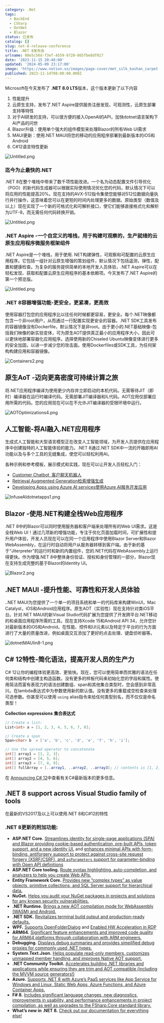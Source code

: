 ```yaml
---
category: .Net
tags:
  - BackEnd
  - CSharp
  - DotNet
  - Blazor
status: 已发布
catalog: []
slug: net-8-release-conference
title: .NET 8发布会
urlname: 80e5c56d-f3ef-4559-9720-865fbe8df017
date: '2023-11-15 20:48:00'
updated: '2024-05-09 23:17:00'
image: 'https://www.notion.so/images/page-cover/met_silk_kashan_carpet.jpg'
published: 2023-11-14T08:00:00.000Z
---
```


Microsoft在今天发布了 **.NET 8.0 LTS**版本，这个版本更新了以下内容

1. 性能提升
2. 云原生支持，发布了.NET Aspire提供服务注册发现，可观测性，云原生部署支持等特性
3. 对于AI研发的支持，可以很方便的接入OpenAI的API，加快dotnet语言架构下AI产品的问世
4. Blazor升级：使用单个强大的组件模型来处理Blazor的所有Web UI需求
5. MAUI更新：使用.NET MAUI将您的移动的应用程序部署到最新版本的iOS和Android
6. C#12语言特性更新

![Untitled.png](https://prod-files-secure.s3.us-west-2.amazonaws.com/5d24fe63-e567-4804-86f9-9fdc62e13082/10cda029-65af-4ea7-b30e-605b2d9e6c57/Untitled.png?X-Amz-Algorithm=AWS4-HMAC-SHA256&X-Amz-Content-Sha256=UNSIGNED-PAYLOAD&X-Amz-Credential=ASIAZI2LB4664AXFQVQP%2F20250311%2Fus-west-2%2Fs3%2Faws4_request&X-Amz-Date=20250311T213248Z&X-Amz-Expires=3600&X-Amz-Security-Token=IQoJb3JpZ2luX2VjEGUaCXVzLXdlc3QtMiJIMEYCIQC8PSJ9Ax8qxJec59NTvFfcijVHYb%2B09OJeycUHu%2FsHUAIhAKCTwxu35xap53aYkRQB9jI6cJGhSDnjMGVw%2FAKwwp0lKogECK7%2F%2F%2F%2F%2F%2F%2F%2F%2F%2FwEQABoMNjM3NDIzMTgzODA1IgzvcQYl04rZjHbb2Iwq3AOiU78wgYXsZ7Rfpad6lMyOv4Aqg8DCXvfjwtOiYoP7z5qCwJtn15vNZbaJlvhUeBkxsJXoD1BSzVQTTeEpaKCmwdB95hDKAsOTAEDvNayA6HUxjJ1j1BdOR60TfdIUpxrlitnpGM%2FUB4FnjIrb%2Fg3IrsnF8k1%2F%2Fg8O7dscKWATtvpUwsbnqGcm%2F10umI4ditfFihYpOT959m9TOIWTeTEdy7ZFmTDCURziml5DfPqwbkV1R%2B7HfeDxyXkUhqZkESJKLVYYDNzTyAOQMz%2FZp2r%2FDSlHSVeJIbfqYUesUsJ9p74TAry3eBj7Bzg72G2cSEvE5qFBXUqILqbcDDXPxhtqrIbqZPW9fTLD2dd8BiRaFN8%2BI97AK6hTjA30haaYAjw8BAA%2FpRXs8OkIiTgjS5MlVPWnlZ5wECky8jduGZ52QfjZdFnTqGdVeZnlSNp7TKIUb%2B9wKplQAJq6%2BiJoh8LrVBUn3NcHCPNZaXafXOErCVm8Lrx7ndxWXidRFIu%2B9xuvzdeYpXKEkLbt71xtF76FTMlvnCsmYlhIYkAHOzdVMVU%2BwfO1gU%2B8ZBGw8NoDw33FJDwUB7KGO6OagiijZ2HV5w3KVTPUnmTnWRMSgEu%2B5TsL4RFlahOnd%2F%2F6QjD%2B0MK%2BBjqkAeGU%2BYlo2VpEbWVVyjgEfL%2Ffszo6fHlth8%2B5auZzfZ6kmFKiWWgPE9X8qzpC5fBLZdN0ok9q7Y39C2zB63o1ANoleBlN297G%2B96TdeeZ6XmvAkFkUxFdd5sIYo7HqtAhpHUkfDXHGk0hhxvxZerWBCiyzHHRh%2BSwlCgEvCUfXZxcYpHx4rFqr1rSnRs0vqodgyRyqaOm4KngDdO5EKTpY%2B5wJIkg&X-Amz-Signature=283a36d15fe0c6d68b950b351fd188335a42551e7b6e8075002b2abea09779fc&X-Amz-SignedHeaders=host&x-id=GetObject)


### **迄今为止最快的.NET**


.NET 8在整个堆栈中带来了数千项性能改进。一个名为动态配置文件引导优化（PGO）的新代码生成器可以根据实际使用情况优化您的代码，默认情况下可以将应用的性能提高20%。现在支持的AVX-512指令集使您能够对512位数据向量执行并行操作，这意味着您可以在更短的时间内处理更多的数据。原始类型（数值及以上）现在实现了一个新的可格式化和可解析接口，使它们能够直接格式化和解析为UTF-8，而无需任何代码转换开销。


![Untitled.png](https://prod-files-secure.s3.us-west-2.amazonaws.com/5d24fe63-e567-4804-86f9-9fdc62e13082/edcbf140-d619-4389-a4a6-f97c113ab9f2/Untitled.png?X-Amz-Algorithm=AWS4-HMAC-SHA256&X-Amz-Content-Sha256=UNSIGNED-PAYLOAD&X-Amz-Credential=ASIAZI2LB4664AXFQVQP%2F20250311%2Fus-west-2%2Fs3%2Faws4_request&X-Amz-Date=20250311T213248Z&X-Amz-Expires=3600&X-Amz-Security-Token=IQoJb3JpZ2luX2VjEGUaCXVzLXdlc3QtMiJIMEYCIQC8PSJ9Ax8qxJec59NTvFfcijVHYb%2B09OJeycUHu%2FsHUAIhAKCTwxu35xap53aYkRQB9jI6cJGhSDnjMGVw%2FAKwwp0lKogECK7%2F%2F%2F%2F%2F%2F%2F%2F%2F%2FwEQABoMNjM3NDIzMTgzODA1IgzvcQYl04rZjHbb2Iwq3AOiU78wgYXsZ7Rfpad6lMyOv4Aqg8DCXvfjwtOiYoP7z5qCwJtn15vNZbaJlvhUeBkxsJXoD1BSzVQTTeEpaKCmwdB95hDKAsOTAEDvNayA6HUxjJ1j1BdOR60TfdIUpxrlitnpGM%2FUB4FnjIrb%2Fg3IrsnF8k1%2F%2Fg8O7dscKWATtvpUwsbnqGcm%2F10umI4ditfFihYpOT959m9TOIWTeTEdy7ZFmTDCURziml5DfPqwbkV1R%2B7HfeDxyXkUhqZkESJKLVYYDNzTyAOQMz%2FZp2r%2FDSlHSVeJIbfqYUesUsJ9p74TAry3eBj7Bzg72G2cSEvE5qFBXUqILqbcDDXPxhtqrIbqZPW9fTLD2dd8BiRaFN8%2BI97AK6hTjA30haaYAjw8BAA%2FpRXs8OkIiTgjS5MlVPWnlZ5wECky8jduGZ52QfjZdFnTqGdVeZnlSNp7TKIUb%2B9wKplQAJq6%2BiJoh8LrVBUn3NcHCPNZaXafXOErCVm8Lrx7ndxWXidRFIu%2B9xuvzdeYpXKEkLbt71xtF76FTMlvnCsmYlhIYkAHOzdVMVU%2BwfO1gU%2B8ZBGw8NoDw33FJDwUB7KGO6OagiijZ2HV5w3KVTPUnmTnWRMSgEu%2B5TsL4RFlahOnd%2F%2F6QjD%2B0MK%2BBjqkAeGU%2BYlo2VpEbWVVyjgEfL%2Ffszo6fHlth8%2B5auZzfZ6kmFKiWWgPE9X8qzpC5fBLZdN0ok9q7Y39C2zB63o1ANoleBlN297G%2B96TdeeZ6XmvAkFkUxFdd5sIYo7HqtAhpHUkfDXHGk0hhxvxZerWBCiyzHHRh%2BSwlCgEvCUfXZxcYpHx4rFqr1rSnRs0vqodgyRyqaOm4KngDdO5EKTpY%2B5wJIkg&X-Amz-Signature=904af0b678b37b0b745752b879b8dbc21e321ff02228d4f85536a00bfcaf0705&X-Amz-SignedHeaders=host&x-id=GetObject)


### **.NET Aspire -一个自定义的堆栈，用于构建可观察的，生产就绪的云原生应用程序微服务框架组件**


.NET Aspire是一个堆栈，用于使用. NET构建弹性，可观察和可配置的云原生应用程序。它包括一组针对云原生增强的策划组件，默认情况下包括遥测，弹性，配置和健康检查。为复杂的服务提供简单的本地开发人员体验，.NET Aspire可以在轻松发现、获取和配置云原生应用程序的基本依赖项。今天发布了.NET Aspire的第一个预览版。


![Untitled.png](https://prod-files-secure.s3.us-west-2.amazonaws.com/5d24fe63-e567-4804-86f9-9fdc62e13082/ff6a34d3-ac25-412d-9204-a7263d00528f/Untitled.png?X-Amz-Algorithm=AWS4-HMAC-SHA256&X-Amz-Content-Sha256=UNSIGNED-PAYLOAD&X-Amz-Credential=ASIAZI2LB4664AXFQVQP%2F20250311%2Fus-west-2%2Fs3%2Faws4_request&X-Amz-Date=20250311T213248Z&X-Amz-Expires=3600&X-Amz-Security-Token=IQoJb3JpZ2luX2VjEGUaCXVzLXdlc3QtMiJIMEYCIQC8PSJ9Ax8qxJec59NTvFfcijVHYb%2B09OJeycUHu%2FsHUAIhAKCTwxu35xap53aYkRQB9jI6cJGhSDnjMGVw%2FAKwwp0lKogECK7%2F%2F%2F%2F%2F%2F%2F%2F%2F%2FwEQABoMNjM3NDIzMTgzODA1IgzvcQYl04rZjHbb2Iwq3AOiU78wgYXsZ7Rfpad6lMyOv4Aqg8DCXvfjwtOiYoP7z5qCwJtn15vNZbaJlvhUeBkxsJXoD1BSzVQTTeEpaKCmwdB95hDKAsOTAEDvNayA6HUxjJ1j1BdOR60TfdIUpxrlitnpGM%2FUB4FnjIrb%2Fg3IrsnF8k1%2F%2Fg8O7dscKWATtvpUwsbnqGcm%2F10umI4ditfFihYpOT959m9TOIWTeTEdy7ZFmTDCURziml5DfPqwbkV1R%2B7HfeDxyXkUhqZkESJKLVYYDNzTyAOQMz%2FZp2r%2FDSlHSVeJIbfqYUesUsJ9p74TAry3eBj7Bzg72G2cSEvE5qFBXUqILqbcDDXPxhtqrIbqZPW9fTLD2dd8BiRaFN8%2BI97AK6hTjA30haaYAjw8BAA%2FpRXs8OkIiTgjS5MlVPWnlZ5wECky8jduGZ52QfjZdFnTqGdVeZnlSNp7TKIUb%2B9wKplQAJq6%2BiJoh8LrVBUn3NcHCPNZaXafXOErCVm8Lrx7ndxWXidRFIu%2B9xuvzdeYpXKEkLbt71xtF76FTMlvnCsmYlhIYkAHOzdVMVU%2BwfO1gU%2B8ZBGw8NoDw33FJDwUB7KGO6OagiijZ2HV5w3KVTPUnmTnWRMSgEu%2B5TsL4RFlahOnd%2F%2F6QjD%2B0MK%2BBjqkAeGU%2BYlo2VpEbWVVyjgEfL%2Ffszo6fHlth8%2B5auZzfZ6kmFKiWWgPE9X8qzpC5fBLZdN0ok9q7Y39C2zB63o1ANoleBlN297G%2B96TdeeZ6XmvAkFkUxFdd5sIYo7HqtAhpHUkfDXHGk0hhxvxZerWBCiyzHHRh%2BSwlCgEvCUfXZxcYpHx4rFqr1rSnRs0vqodgyRyqaOm4KngDdO5EKTpY%2B5wJIkg&X-Amz-Signature=98e9e2beb70e19074912fce6c4356ee4219737c0c503c7786a112b589500bd6a&X-Amz-SignedHeaders=host&x-id=GetObject)


### **.NET 8容器增强功能-更安全，更紧凑，更高效**


使用容器打包您的应用程序比以往任何时候都更容易，更安全。每个.NET映像都包含一个非root用户，从而通过一行配置实现更安全的容器。.NET SDK工具发布的容器镜像没有Dockerfile，默认情况下是非root。由于更小的.NET基础映像-包括我们映像的新实验变体，可为原生AOT提供真正最小的应用程序大小，因此可以更快地部署容器化应用程序。选择使用新的Chiseled Ubuntu映像变体进行更多的安全加固，以进一步减少您的攻击面。使用Dockerfiles或SDK工具，为任何架构构建应用和容器镜像。


![Containers2.png](https://devblogs.microsoft.com/dotnet/wp-content/uploads/sites/10/2023/11/Containers2.png)


## 原生AoT -迈向更高密度可持续计算之旅


将.NET应用程序编译为使用更少内存并立即启动的本机代码。无需等待JIT（即时）编译器在运行时编译代码。无需部署JIT编译器和IL代码。AOT应用仅部署应用所需的代码。您的应用现在可以在不允许JIT编译器的受限环境中运行。


![AOTOptimizations4.png](https://devblogs.microsoft.com/dotnet/wp-content/uploads/sites/10/2023/11/AOTOptimizations4.png)


## 人工智能-将AI融入.NET应用程序


生成式人工智能和大型语言模型正在改变人工智能领域，为开发人员提供在应用程序中创建独特的人工智能体验的能力。.NET 8通过.NET SDK中一流的开箱即用AI功能以及与多个工具的无缝集成，使您可以轻松利用AI。


各种示例和参考模板，展示模式和实践，现在可以让开发人员轻松入门：

- [Customer Chatbot](https://github.com/dotnet/eShop)[ ](https://github.com/dotnet/eShop)[ 客户聊天机器人](https://github.com/dotnet/eShop)
- [Retrieval Augmented Generation](https://github.com/Azure-Samples/azure-search-openai-demo-csharp)[检索增强生成](https://github.com/Azure-Samples/azure-search-openai-demo-csharp)
- [Developing Apps using Azure AI services](https://devblogs.microsoft.com/dotnet/demystifying-retrieval-augmented-generation-with-dotnet/)[使用Azure AI服务开发应用](https://devblogs.microsoft.com/dotnet/demystifying-retrieval-augmented-generation-with-dotnet/)

![InfuseAIdotnetapps1.png](https://devblogs.microsoft.com/dotnet/wp-content/uploads/sites/10/2023/11/InfuseAIdotnetapps1.png)


## Blazor -使用.NET构建全栈Web应用程序


.NET 8中的Blazor可以同时使用服务器和客户端来处理所有的Web UI需求。这是全栈Web UI！通过几项新的增强功能，专注于优化页面加载时间，可扩展性和提升用户体验，开发人员现在可以在同一个应用程序中使用Blazor Server和Blazor WebAssembly，在运行时自动将用户从服务器转移到客户端。由于新的基于“Jiterpreter”的运行时和新的内置组件，您的.NET代码在WebAssembly上运行得更快。作为增强.NET 8中整体身份验证、授权和身份管理的一部分，Blazor现在支持生成完整的基于Blazor的Identity UI。


![Blazor2.png](https://devblogs.microsoft.com/dotnet/wp-content/uploads/sites/10/2023/11/Blazor2.png)


## .NET MAUI -提升性能、可靠性和开发人员体验


..NET MAUI为您提供了一个单一的项目系统和单一的代码库来构建WinUI，Mac Catalyst，iOS和Android应用程序。原生AOT（实验性）现在支持针对类iOS平台。针对.NET MAUI的新Visual Studio代码扩展为您提供了开发跨平台.NET移动的和桌面应用程序所需的工具。现在支持Xcode 15和Android API 34，允许您针对最新版本的iOS和Android。在性能、控件和UI元素以及特定于平台的行为方面进行了大量的质量改进，例如桌面交互添加了更好的点击处理、键盘侦听器等。


![dotnetMAUIin8-1.png](https://devblogs.microsoft.com/dotnet/wp-content/uploads/sites/10/2023/11/dotnetMAUIin8-1.png)


## C# 12特性-简化语法，提高开发人员的生产力


C# 12让你的编程体验更高效、更愉快。现在，您可以使用简单而优雅的语法在任何类和结构中创建主构造函数。没有更多的样板代码来初始化您的字段和属性。使用简洁而富有表现力的语法创建数组、span和其他集合类型时，您会感到非常高兴。在lambda表达式中为参数使用新的默认值。没有更多的重载或空检查来处理可选参数。你甚至可以使用 `using` alias指令来给任何类型别名，而不仅仅是命名类型！


**Collection expressions** **集合表达式**


```c#
// Create a list:
List<int> a = [1, 2, 3, 4, 5, 6, 7, 8];

// Create a span
Span<char> b  = ['a', 'b', 'c', 'd', 'e', 'f', 'h', 'i'];

// Use the spread operator to concatenate
int[] array1 = [1, 2, 3];
int[] array2 = [4, 5, 6];
int[] array3 = [7, 8, 9];
int[] fullArray = [..array1, ..array2, ..array3]; // contents is [1, 2, 3, 4, 5, 6, 7, 8, 9]
```


在 [Announcing C# 12](https://devblogs.microsoft.com/dotnet/announcing-csharp-12)中查看有关C#最新版本的更多信息。


## .NET 8 support across Visual Studio family of tools


在最新的VS2017及以上可以使用.NET 8和C#12的特性


### .NET 8更新的附加功能:

- **ASP.NET Core.** [Streamlines identity for single-page applications (SPA) and Blazor providing cookie-based authentication, pre-built APIs, token support, and a new identity UI.](https://devblogs.microsoft.com/dotnet/whats-new-with-identity-in-dotnet-8/) and [enhances minimal APIs with form-binding, antiforgery support to protect against cross-site request forgery (XSRF/CSRF), and ](https://learn.microsoft.com/aspnet/core/release-notes/aspnetcore-8.0#minimal-apis)[`asParameters`](https://learn.microsoft.com/aspnet/core/release-notes/aspnetcore-8.0#minimal-apis)[ support for parameter-binding with Open API definitions](https://learn.microsoft.com/aspnet/core/release-notes/aspnetcore-8.0#minimal-apis)
- **ASP.NET Core tooling.** [Route syntax highlighting, auto-completion, and analyzers to help you create Web APIs.](https://devblogs.microsoft.com/dotnet/aspnet-core-route-tooling-dotnet-8/)
- **Entity Framework Core.** [Provides new “complex types” as value objects, primitive collections, and SQL Server support for hierarchical data.](https://devblogs.microsoft.com/dotnet/announcing-ef8-rc2/)
- **NuGet.** [Helps you audit your NuGet packages in projects and solutions for any known security vulnerabilities.](https://learn.microsoft.com/nuget/concepts/auditing-packages)
- **.NET Runtime.** [Brings a new AOT compilation mode for WebAssembly (WASM) and Android.](https://devblogs.microsoft.com/dotnet/announcing-dotnet-8-rc1/#androidstripilafteraot-mode-on-android)
- **.NET SDK.** [Revitalizes terminal build output and production-ready defaults.](https://learn.microsoft.com/dotnet/core/whats-new/dotnet-8#net-sdk)
- **WPF.** [Supports OpenFolderDialog](https://devblogs.microsoft.com/dotnet/wpf-file-dialog-improvements-in-dotnet-8/) and [Enabled HW Acceleration in RDP](https://devblogs.microsoft.com/dotnet/announcing-dotnet-8-rc1/#wpf-hardware-acceleration-in-rdp)
- **ARM64.** [Significant feature enhancements and improved code quality for ARM64 platforms through collaboration with ARM engineers.](https://devblogs.microsoft.com/dotnet/this-arm64-performance-in-dotnet-8/)
- **Debugging.** [Displays debug summaries and provides simplified debug proxies for commonly used .NET types.](https://devblogs.microsoft.com/dotnet/debugging-enhancements-in-dotnet-8/)
- **System.Text.Json.** [Helps populate read-only members, customizes unmapped member handling, and improves Native AOT support.](https://devblogs.microsoft.com/dotnet/system-text-json-in-dotnet-8/)
- **.NET Community Toolkit.** [Accelerates building .NET libraries and applications while ensuring they are trim and AOT compatible (including the MVVM source generators!)](https://devblogs.microsoft.com/dotnet/announcing-the-dotnet-community-toolkit-821/)
- **Azure.** [Supports .NET 8 with Azure’s PaaS services like App Service for Windows and Linux, Static Web Apps, Azure Functions, and Azure Container Apps.](https://aka.ms/appservice-dotnet8)
- **F# 8.** [Includes significant language changes, new diagnostics, improvements in usability, and performance enhancements in project compilation, as well as upgrades to the FSharp.Core standard library.](https://devblogs.microsoft.com/dotnet/announcing-fsharp-8/)
- **What’s new in .NET 8.** [Check out our documentation for everything else!](https://learn.microsoft.com/dotnet/core/whats-new/dotnet-8)

